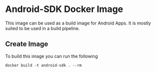 # Android-SDK Docker Image
This image can be used as a build image for Android Apps. It is mostly suited
to be used in a build pipeline.

## Create Image
To build this image you can run the following

`docker build -t android-sdk . --rm`
